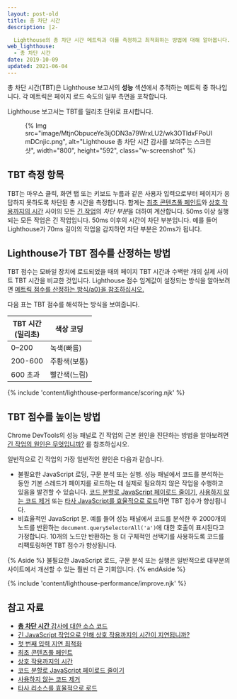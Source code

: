 ```yaml
---
layout: post-old
title: 총 차단 시간
description: |2-

  Lighthouse의 총 차단 시간 메트릭과 이를 측정하고 최적화하는 방법에 대해 알아봅니다.
web_lighthouse:
  - 총 차단 시간
date: 2019-10-09
updated: 2021-06-04
---
```


총 차단 시간(TBT)은 Lighthouse 보고서의 **성능** 섹션에서 추적하는 메트릭 중 하나입니다. 각 메트릭은 페이지 로드 속도의 일부 측면을 포착합니다.

Lighthouse 보고서는 TBT를 밀리초 단위로 표시합니다.

<figure class="w-figure">{% Img src="image/MtjnObpuceYe3ijODN3a79WrxLU2/wk3OTIdxFPoUImDCnjic.png", alt="Lighthouse 총 차단 시간 감사를 보여주는 스크린샷", width="800", height="592", class="w-screenshot" %}</figure>

## TBT 측정 항목

TBT는 마우스 클릭, 화면 탭 또는 키보드 누름과 같은 사용자 입력으로부터 페이지가 응답하지 못하도록 차단된 총 시간을 측정합니다. 합계는 [최초 콘텐츠풀 페인트](/first-contentful-paint/)와 [상호 작용까지의 시간](/interactive/) 사이의 모든 [긴 작업](/long-tasks-devtools)의 *차단 부분*을 더하여 계산합니다. 50ms 이상 실행되는 모든 작업은 긴 작업입니다. 50ms 이후의 시간이 차단 부분입니다. 예를 들어 Lighthouse가 70ms 길이의 작업을 감지하면 차단 부분은 20ms가 됩니다.

## Lighthouse가 TBT 점수를 산정하는 방법

TBT 점수는 모바일 장치에 로드되었을 때의 페이지 TBT 시간과 수백만 개의 실제 사이트 TBT 시간을 비교한 것입니다. Lighthouse 점수 임계값이 설정되는 방식을 알아보려면 [메트릭 점수를 산정하는 방식/a0}을 참조하십시오.](/performance-scoring/#metric-scores)

다음 표는 TBT 점수를 해석하는 방식을 보여줍니다.

<div class="w-table-wrapper">
  <table>
    <thead>
      <tr>
        <th>TBT 시간<br>(밀리초)</th>
        <th>색상 코딩</th>
      </tr>
    </thead>
    <tbody>
      <tr>
        <td>0–200</td>
        <td>녹색(빠름)</td>
      </tr>
      <tr>
        <td>200-600</td>
        <td>주황색(보통)</td>
      </tr>
      <tr>
        <td>600 초과</td>
        <td>빨간색(느림)</td>
      </tr>
    </tbody>
  </table>
</div>

{% include 'content/lighthouse-performance/scoring.njk' %}

## TBT 점수를 높이는 방법

Chrome DevTools의 성능 패널로 긴 작업의 근본 원인을 진단하는 방법을 알아보려면 [긴 작업의 원인은 무엇입니까?](/long-tasks-devtools/#what-is-causing-my-long-tasks) 를 참조하십시오.

일반적으로 긴 작업의 가장 일반적인 원인은 다음과 같습니다.

- 불필요한 JavaScript 로딩, 구문 분석 또는 실행. 성능 패널에서 코드를 분석하는 동안 기본 스레드가 페이지를 로드하는 데 실제로 필요하지 않은 작업을 수행하고 있음을 발견할 수 있습니다. [코드 분할로 JavaScript 페이로드 줄이기](/remove-unused-code/), [사용하지 않는 코드 제거](/efficiently-load-third-party-javascript/) 또는 [타사 JavaScript를 효율적으로 로드](/reduce-javascript-payloads-with-code-splitting/)하면 TBT 점수가 향상됩니다.
- 비효율적인 JavaScript 문. 예를 들어 성능 패널에서 코드를 분석한 후 2000개의 노드를 반환하는 `document.querySelectorAll('a')`에 대한 호출이 표시된다고 가정합니다. 10개의 노드만 반환하는 등 더 구체적인 선택기를 사용하도록 코드를 리팩토링하면 TBT 점수가 향상됩니다.

{% Aside %} 불필요한 JavaScript 로드, 구문 분석 또는 실행은 일반적으로 대부분의 사이트에서 개선할 수 있는 훨씬 더 큰 기회입니다. {% endAside %}

{% include 'content/lighthouse-performance/improve.njk' %}

## 참고 자료

- [**총 차단 시간** 감사에 대한 소스 코드](https://github.com/GoogleChrome/lighthouse/blob/master/lighthouse-core/audits/metrics/total-blocking-time.js)
- [긴 JavaScript 작업으로 인해 상호 작용까지의 시간이 지연됩니까?](/long-tasks-devtools)
- [첫 번째 입력 지연 최적화](/optimize-fid)
- [최초 콘텐츠풀 페인트](/first-contentful-paint/)
- [상호 작용까지의 시간](/interactive/)
- [코드 분할로 JavaScript 페이로드 줄이기](/reduce-javascript-payloads-with-code-splitting/)
- [사용하지 않는 코드 제거](/remove-unused-code/)
- [타사 리소스를 효율적으로 로드](/efficiently-load-third-party-javascript/)
